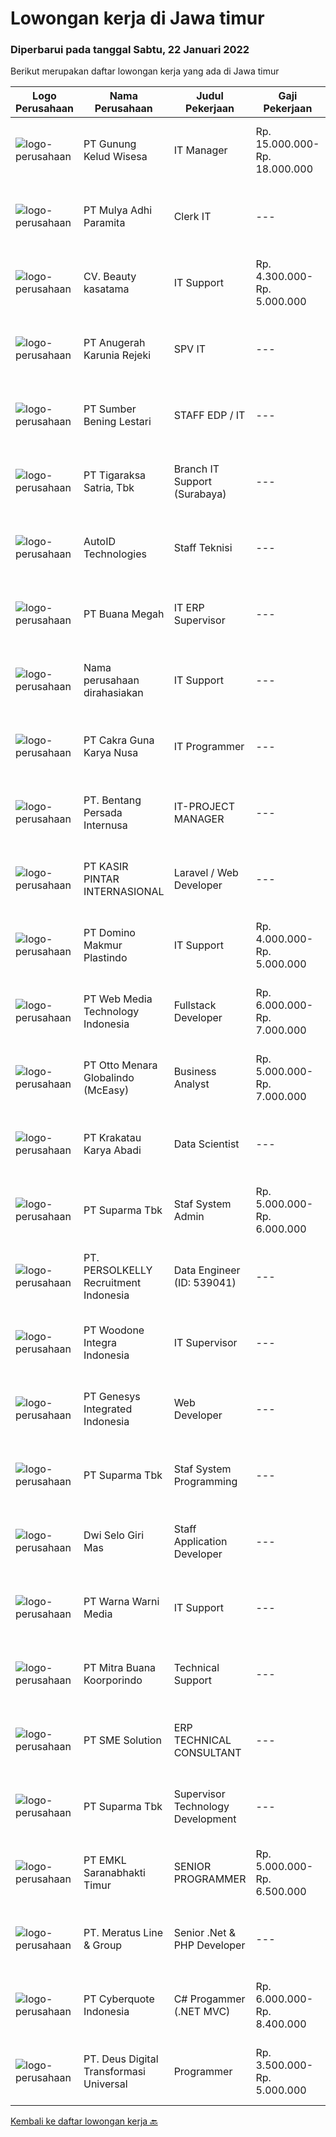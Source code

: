 
  # Lowongan kerja di Jawa timur

  ### Diperbarui pada tanggal Sabtu, 22 Januari 2022

  Berikut merupakan daftar lowongan kerja yang ada di Jawa timur

  |Logo Perusahaan | Nama Perusahaan | Judul Pekerjaan | Gaji Pekerjaan | Lokasi | Deskripsi | Tanggal diunggah | Pranala |
  | -------------- | --------------- | --------------- | --------- | --------- | -------------- | ------- | ----------- |
  |![logo-perusahaan](https://us.123rf.com/450wm/pavelstasevich/pavelstasevich1811/pavelstasevich181101027/112815900-stock-vector-no-image-available-icon-flat-vector.jpg?ver=6)|PT Gunung Kelud Wisesa|IT Manager|Rp. 15.000.000-Rp. 18.000.000|Surabaya|Keterangan Umum:Bersedia untuk ditempatkan di Surabaya, Jawa Timur, Kandidat diutamakan berdomisli Jawa Timur/ sekitarnya.Kualifikasi: Minimal...|Kamis, 20 Januari 2022|https://www.jobstreet.co.id/id/job/it-manager-3763629?token=0~70733b7a-70e4-46ed-b4ac-b95b1bf5d9fe&sectionRank=1&jobId=jobstreet-id-job-3763629|
|![logo-perusahaan](https://image-service-cdn.seek.com.au/0c5fcbbb9f3fe4ccb068c6a54cc922628b39d19a/ee4dce1061f3f616224767ad58cb2fc751b8d2dc)|PT Mulya Adhi Paramita|Clerk IT|---|Surabaya|Pendidikan minimal Sarjana S-1 Informatika dengan nilai IPK minimal 3,00. Berbahasa Indonesia dengan baik dan benar, mampu berbahasa Inggris dan/atau...|Jumat, 21 Januari 2022|https://www.jobstreet.co.id/id/job/clerk-it-3765556?token=0~70733b7a-70e4-46ed-b4ac-b95b1bf5d9fe&sectionRank=2&jobId=jobstreet-id-job-3765556|
|![logo-perusahaan](https://image-service-cdn.seek.com.au/7d1b47ae9aaef0f73e0289c403b88624bd8dfcdf/ee4dce1061f3f616224767ad58cb2fc751b8d2dc)|CV. Beauty kasatama|IT Support|Rp. 4.300.000-Rp. 5.000.000|Jawa Timur|Tugas dan Tanggung JawabBertanggung jawab dan melakukan segala kegiatan terkait IT di perusahaan (hardware, software, networking, webmail, server, dan...|Jumat, 21 Januari 2022|https://www.jobstreet.co.id/id/job/it-support-3765082?token=0~70733b7a-70e4-46ed-b4ac-b95b1bf5d9fe&sectionRank=3&jobId=jobstreet-id-job-3765082|
|![logo-perusahaan](https://image-service-cdn.seek.com.au/361210e7a90a2b2277c45050c50b3a5facf199bc/ee4dce1061f3f616224767ad58cb2fc751b8d2dc)|PT Anugerah Karunia Rejeki|SPV IT|---|Surabaya|Kualifikasi: Pendidikan minimal S1 Pengalaman 5 tahun di bidang yang sama Paham struktur dan analisa sistem Lulusan teknik informatika Bersedia...|Jumat, 21 Januari 2022|https://www.jobstreet.co.id/id/job/spv-it-3765339?token=0~70733b7a-70e4-46ed-b4ac-b95b1bf5d9fe&sectionRank=4&jobId=jobstreet-id-job-3765339|
|![logo-perusahaan](https://image-service-cdn.seek.com.au/216aabc7608276c454cf6b15feb7fe13429f6e8c/ee4dce1061f3f616224767ad58cb2fc751b8d2dc)|PT Sumber Bening Lestari|STAFF EDP / IT|---|Surabaya|Memastikan seluruh perlengkapan IT seperti komputer dan peralatan lain yang berkaitan dalam kondisi baik dan dapat digunakan sebagaimana mestinya...|Jumat, 21 Januari 2022|https://www.jobstreet.co.id/id/job/staff-edp-it-3759545?token=0~70733b7a-70e4-46ed-b4ac-b95b1bf5d9fe&sectionRank=5&jobId=jobstreet-id-job-3759545|
|![logo-perusahaan](https://image-service-cdn.seek.com.au/4a83e31f59a96a5d20b7396be5f103beb6c2f4da/ee4dce1061f3f616224767ad58cb2fc751b8d2dc)|PT Tigaraksa Satria, Tbk|Branch IT Support (Surabaya)|---|Surabaya|Kualifikasi: Minimal S1 jurusan Teknik Informatika Usia Maksimal 30 tahun Pengalaman minimal 1 tahun di Technical Support Penempatan di surabaya Job...|Jumat, 21 Januari 2022|https://www.jobstreet.co.id/id/job/branch-it-support-surabaya-3764752?token=0~70733b7a-70e4-46ed-b4ac-b95b1bf5d9fe&sectionRank=6&jobId=jobstreet-id-job-3764752|
|![logo-perusahaan](https://image-service-cdn.seek.com.au/d93570a45c2c5f1b9a1f59d2916dc111a738ee9c/ee4dce1061f3f616224767ad58cb2fc751b8d2dc)|AutoID Technologies|Staff Teknisi|---|Surabaya|Anda seorang tenaga teknis yang memiliki kemampuan dalam menangani perbaikan barang elektronik dan menguasai teknik jaringan, serta telah memiliki...|Jumat, 21 Januari 2022|https://www.jobstreet.co.id/id/job/staff-teknisi-3764390?token=0~70733b7a-70e4-46ed-b4ac-b95b1bf5d9fe&sectionRank=7&jobId=jobstreet-id-job-3764390|
|![logo-perusahaan](https://image-service-cdn.seek.com.au/f5b7b9757395961d781b9a9c80f1b5d06f063b87/ee4dce1061f3f616224767ad58cb2fc751b8d2dc)|PT Buana Megah|IT ERP Supervisor|---|Pasuruan|Job Description: Mengkoordinir tim rancang bangun ERP Membuat Prototype ERP Mengedukasi all user tentang ERP Menangani insiden dalam pengoperasian...|Sabtu, 22 Januari 2022|https://www.jobstreet.co.id/id/job/it-erp-supervisor-3765841?token=0~70733b7a-70e4-46ed-b4ac-b95b1bf5d9fe&sectionRank=8&jobId=jobstreet-id-job-3765841|
|![logo-perusahaan](https://us.123rf.com/450wm/pavelstasevich/pavelstasevich1811/pavelstasevich181101027/112815900-stock-vector-no-image-available-icon-flat-vector.jpg?ver=6)|Nama perusahaan dirahasiakan|IT Support|---|Surabaya|REQUIREMENTS : Age less thank 28 years old At least Diploma and/or Bachelor Degree of Information Technology Having same field experience at least 3...|Rabu, 19 Januari 2022|https://www.jobstreet.co.id/id/job/it-support-3762429?token=0~70733b7a-70e4-46ed-b4ac-b95b1bf5d9fe&sectionRank=9&jobId=jobstreet-id-job-3762429|
|![logo-perusahaan](https://us.123rf.com/450wm/pavelstasevich/pavelstasevich1811/pavelstasevich181101027/112815900-stock-vector-no-image-available-icon-flat-vector.jpg?ver=6)|PT Cakra Guna Karya Nusa|IT Programmer|---|Malang|Kualifikasi : Pendidikan Minimal D3 Jurusan IT (Teknik Informatika) Pengalaman di bidang IT Minimal 3 tahun Pekerja keras, pro-aktif, struktural &amp;...|Kamis, 20 Januari 2022|https://www.jobstreet.co.id/id/job/it-programmer-3763744?token=0~70733b7a-70e4-46ed-b4ac-b95b1bf5d9fe&sectionRank=10&jobId=jobstreet-id-job-3763744|
|![logo-perusahaan](https://image-service-cdn.seek.com.au/83792248ebf655be648e4e566dde33a97694cf56/ee4dce1061f3f616224767ad58cb2fc751b8d2dc)|PT. Bentang Persada Internusa|IT-PROJECT MANAGER|---|Surabaya|DESKRIPSI PEKERJAAN Merencanakan dan mengelola pelaksanan strategi dan kebijakan dalam lingkup IT agar sesuai dengan kebijakan perusahaan. Menyusun...|Rabu, 19 Januari 2022|https://www.jobstreet.co.id/id/job/it-project-manager-3761963?token=0~70733b7a-70e4-46ed-b4ac-b95b1bf5d9fe&sectionRank=11&jobId=jobstreet-id-job-3761963|
|![logo-perusahaan](https://image-service-cdn.seek.com.au/0361bae937596b43e3f2a473257008c2d4f70004/ee4dce1061f3f616224767ad58cb2fc751b8d2dc)|PT KASIR PINTAR INTERNASIONAL|Laravel / Web Developer|---|Surabaya|Sebagai Software Engineer, peran utama anda adalah merancang dan mengembangkan API serta sistem backend yang mampu bertahan dalam jangka waktu yang...|Jumat, 21 Januari 2022|https://www.jobstreet.co.id/id/job/laravel-web-developer-3744618?token=0~70733b7a-70e4-46ed-b4ac-b95b1bf5d9fe&sectionRank=12&jobId=jobstreet-id-job-3744618|
|![logo-perusahaan](https://image-service-cdn.seek.com.au/617abe6809bb81f60e64860937244816cd206a7a/ee4dce1061f3f616224767ad58cb2fc751b8d2dc)|PT Domino Makmur Plastindo|IT Support|Rp. 4.000.000-Rp. 5.000.000|Jawa Timur|Deskripsi pekerjaan: Monitoring dan maintenance jaringan internal dan network. Monitoring backup data. Monitoring dan maintenance Internal server,...|Selasa, 18 Januari 2022|https://www.jobstreet.co.id/id/job/it-support-3760122?token=0~70733b7a-70e4-46ed-b4ac-b95b1bf5d9fe&sectionRank=13&jobId=jobstreet-id-job-3760122|
|![logo-perusahaan](https://image-service-cdn.seek.com.au/fe6569d61098f35222743f282f496686f78aefd7/ee4dce1061f3f616224767ad58cb2fc751b8d2dc)|PT Web Media Technology Indonesia|Fullstack Developer|Rp. 6.000.000-Rp. 7.000.000|Bali|We are Niagahoster, a tech company based in Yogyakarta that provides web-hosting services. To make Niagahoster web and products are packed with...|Kamis, 20 Januari 2022|https://www.jobstreet.co.id/id/job/fullstack-developer-3750672?token=0~70733b7a-70e4-46ed-b4ac-b95b1bf5d9fe&sectionRank=14&jobId=jobstreet-id-job-3750672|
|![logo-perusahaan](https://image-service-cdn.seek.com.au/f315f0c605a36ea3a033e6abb5c67515d4b00ff5/ee4dce1061f3f616224767ad58cb2fc751b8d2dc)|PT Otto Menara Globalindo (McEasy)|Business Analyst|Rp. 5.000.000-Rp. 7.000.000|Surabaya|McEasy adalah perusahaan teknologi penyedia solusi digital berbasis Cloud SaaS (Software-as-a-Service) dan Telematic Solutions (GPS and sensors)...|Kamis, 20 Januari 2022|https://www.jobstreet.co.id/id/job/business-analyst-3764033?token=0~70733b7a-70e4-46ed-b4ac-b95b1bf5d9fe&sectionRank=15&jobId=jobstreet-id-job-3764033|
|![logo-perusahaan](https://image-service-cdn.seek.com.au/0f7dc57e1ffcc42efda4e322d5dda4397791f564/ee4dce1061f3f616224767ad58cb2fc751b8d2dc)|PT Krakatau Karya Abadi|Data Scientist|---|Surabaya|Job Description: Iteratively selecting features, building and optimizing classifiers using machine learning techniques Processing, cleansing, and...|Jumat, 21 Januari 2022|https://www.jobstreet.co.id/id/job/data-scientist-3752088?token=0~70733b7a-70e4-46ed-b4ac-b95b1bf5d9fe&sectionRank=16&jobId=jobstreet-id-job-3752088|
|![logo-perusahaan](https://image-service-cdn.seek.com.au/82b75efcba87cd726beaad8112ac3955c5c4af13/ee4dce1061f3f616224767ad58cb2fc751b8d2dc)|PT Suparma Tbk|Staf System Admin|Rp. 5.000.000-Rp. 6.000.000|Jawa Timur|Melaksanakan instalasi, konfigurasi, peningkatan dan memonitor software maupun hardware server, serta seluruh perangkat jaringan dan infrastructure...|Rabu, 19 Januari 2022|https://www.jobstreet.co.id/id/job/staf-system-admin-3762227?token=0~70733b7a-70e4-46ed-b4ac-b95b1bf5d9fe&sectionRank=17&jobId=jobstreet-id-job-3762227|
|![logo-perusahaan](https://image-service-cdn.seek.com.au/a778cc2d537d275f0abc3d64068f14c4c640057e/ee4dce1061f3f616224767ad58cb2fc751b8d2dc)|PT. PERSOLKELLY Recruitment Indonesia|Data Engineer (ID: 539041)|---|Jakarta Raya|PERSOLKELLY Indonesia is currently assisting one of our clients; working in Information Technology Services companies and looking for several...|Jumat, 21 Januari 2022|https://www.jobstreet.co.id/id/job/data-engineer-id%3A-539041-3764885?token=0~70733b7a-70e4-46ed-b4ac-b95b1bf5d9fe&sectionRank=18&jobId=jobstreet-id-job-3764885|
|![logo-perusahaan](https://image-service-cdn.seek.com.au/71c3467d774d6e6b49598bc17224040e40898724/ee4dce1061f3f616224767ad58cb2fc751b8d2dc)|PT Woodone Integra Indonesia|IT Supervisor|---|Sidoarjo|Kualifikasi: Maksimal Usia 35 Tahun Pendidikan Minimal S1 dibidang IT Berpengalaman di posisi yang sama minimal 3 Tahun Menguasai Program PHP,...|Selasa, 18 Januari 2022|https://www.jobstreet.co.id/id/job/it-supervisor-3760307?token=0~70733b7a-70e4-46ed-b4ac-b95b1bf5d9fe&sectionRank=19&jobId=jobstreet-id-job-3760307|
|![logo-perusahaan](https://image-service-cdn.seek.com.au/31b1523df6115d42e482e2f14e8bcd6489389a57/ee4dce1061f3f616224767ad58cb2fc751b8d2dc)|PT Genesys Integrated Indonesia|Web Developer|---|Surabaya|Job Description This position is suitable for someone that love being a web developer and looking for exciting challenge. The successful candidate...|Jumat, 21 Januari 2022|https://www.jobstreet.co.id/id/job/web-developer-3753292?token=0~70733b7a-70e4-46ed-b4ac-b95b1bf5d9fe&sectionRank=20&jobId=jobstreet-id-job-3753292|
|![logo-perusahaan](https://image-service-cdn.seek.com.au/82b75efcba87cd726beaad8112ac3955c5c4af13/ee4dce1061f3f616224767ad58cb2fc751b8d2dc)|PT Suparma Tbk|Staf System Programming|---|Jawa Timur|Menjalankan prosedur instalasi, perubahan, dan pembaharuan source code system dan aplikasi program yang dimilliki perusahaan. Melakukan penelitian...|Rabu, 19 Januari 2022|https://www.jobstreet.co.id/id/job/staf-system-programming-3762184?token=0~70733b7a-70e4-46ed-b4ac-b95b1bf5d9fe&sectionRank=21&jobId=jobstreet-id-job-3762184|
|![logo-perusahaan](https://image-service-cdn.seek.com.au/564e5df198336f172aae59168002eb7ddabe3d0c/ee4dce1061f3f616224767ad58cb2fc751b8d2dc)|Dwi Selo Giri Mas|Staff Application Developer|---|Surabaya|Membuat dan mengembangkan website Untuk backend menggunakan laravel Untuk frontend menggunakan flutter Maintenance program yang sudah...|Kamis, 20 Januari 2022|https://www.jobstreet.co.id/id/job/staff-application-developer-3742540?token=0~70733b7a-70e4-46ed-b4ac-b95b1bf5d9fe&sectionRank=22&jobId=jobstreet-id-job-3742540|
|![logo-perusahaan](https://image-service-cdn.seek.com.au/8a8aab9f7ef38dece8f0c386a0ab89b374c831c5/ee4dce1061f3f616224767ad58cb2fc751b8d2dc)|PT Warna Warni Media|IT Support|---|Surabaya|Usia Maksimal 35 Tahun Pendidikan minimal D3 Informatika/ Teknik Komputer Pengalaman minimal 1 Tahun dibidang yang sama Memahami konsep Networking /...|Selasa, 18 Januari 2022|https://www.jobstreet.co.id/id/job/it-support-3759463?token=0~70733b7a-70e4-46ed-b4ac-b95b1bf5d9fe&sectionRank=23&jobId=jobstreet-id-job-3759463|
|![logo-perusahaan](https://image-service-cdn.seek.com.au/f239709d655cb2106929c841dd2b71edd206015d/ee4dce1061f3f616224767ad58cb2fc751b8d2dc)|PT Mitra Buana Koorporindo|Technical Support|---|Batam|Maksimal 35 tahun Pendidikan Minimal SMK / D3 / S1 Teknik Informatika/ Jaringan / Elektro Memiliki pengetahuan tentang Hardware &amp; Software system,...|Senin, 17 Januari 2022|https://www.jobstreet.co.id/id/job/technical-support-3758182?token=0~70733b7a-70e4-46ed-b4ac-b95b1bf5d9fe&sectionRank=24&jobId=jobstreet-id-job-3758182|
|![logo-perusahaan](https://image-service-cdn.seek.com.au/f0cc6ba1828627c44076452213cbe473e760a860/ee4dce1061f3f616224767ad58cb2fc751b8d2dc)|PT SME Solution|ERP TECHNICAL CONSULTANT|---|Surabaya|REQUIREMENT : Will be based in Semarang (SMG), or Surabaya (SBY) Bachelor Degree (S1) from reputable university majoring in: Informatics Engineering /...|Rabu, 19 Januari 2022|https://www.jobstreet.co.id/id/job/erp-technical-consultant-3741278?token=0~70733b7a-70e4-46ed-b4ac-b95b1bf5d9fe&sectionRank=25&jobId=jobstreet-id-job-3741278|
|![logo-perusahaan](https://image-service-cdn.seek.com.au/82b75efcba87cd726beaad8112ac3955c5c4af13/ee4dce1061f3f616224767ad58cb2fc751b8d2dc)|PT Suparma Tbk|Supervisor Technology Development|---|Jawa Timur|Merencanakan &amp; mengkoordinasi perawatan dan pembaharuan infrastructure baik secara operasional maupun server perusahaan dalam rangka kebutuhan...|Rabu, 19 Januari 2022|https://www.jobstreet.co.id/id/job/supervisor-technology-development-3762497?token=0~70733b7a-70e4-46ed-b4ac-b95b1bf5d9fe&sectionRank=26&jobId=jobstreet-id-job-3762497|
|![logo-perusahaan](https://image-service-cdn.seek.com.au/43437ed525a37a65f58b90709a748ad3ebdb1f96/ee4dce1061f3f616224767ad58cb2fc751b8d2dc)|PT EMKL Saranabhakti Timur|SENIOR PROGRAMMER|Rp. 5.000.000-Rp. 6.500.000|Surabaya|Job Description : Bertanggung jawab untuk memimpin proses development program baik untuk internal perusahaan maupun external perusahaan. Memonitoring...|Kamis, 20 Januari 2022|https://www.jobstreet.co.id/id/job/senior-programmer-3743087?token=0~70733b7a-70e4-46ed-b4ac-b95b1bf5d9fe&sectionRank=27&jobId=jobstreet-id-job-3743087|
|![logo-perusahaan](https://image-service-cdn.seek.com.au/ec6e9d7b3b53181e7239d9cf1fdaf38f107d0b49/ee4dce1061f3f616224767ad58cb2fc751b8d2dc)|PT. Meratus Line & Group|Senior .Net & PHP Developer|---|Surabaya|PLACEMENT WILL BE IN SURABAYA or JAKARTAJob Purpose:To develop and maintain high quality applications in collaboration with both internal and external...|Jumat, 21 Januari 2022|https://www.jobstreet.co.id/id/job/senior-net-php-developer-3744839?token=0~70733b7a-70e4-46ed-b4ac-b95b1bf5d9fe&sectionRank=28&jobId=jobstreet-id-job-3744839|
|![logo-perusahaan](https://image-service-cdn.seek.com.au/1d77956725898595a8f1d53dcedfb7b7862dfb57/ee4dce1061f3f616224767ad58cb2fc751b8d2dc)|PT Cyberquote Indonesia|C# Progammer (.NET MVC)|Rp. 6.000.000-Rp. 8.400.000|Surabaya|Requirements: Masters/Bachelor Degree/Diploma Qualification in Computer Science or relateddiscipline. Preferably 3-...|Jumat, 21 Januari 2022|https://www.jobstreet.co.id/id/job/c-progammer-net-mvc-3752581?token=0~70733b7a-70e4-46ed-b4ac-b95b1bf5d9fe&sectionRank=29&jobId=jobstreet-id-job-3752581|
|![logo-perusahaan](https://image-service-cdn.seek.com.au/c60cb56da4de0b2544c610453afe038ea67dc899/ee4dce1061f3f616224767ad58cb2fc751b8d2dc)|PT. Deus Digital Transformasi Universal|Programmer|Rp. 3.500.000-Rp. 5.000.000|Jawa Timur|PT Deus Digital Transformasi Universal, sebuah Perusahaan Digital Marketing Agency di Surabaya Barat membuka lowongan untuk Programmer dengan...|Rabu, 19 Januari 2022|https://www.jobstreet.co.id/id/job/programmer-3761886?token=0~70733b7a-70e4-46ed-b4ac-b95b1bf5d9fe&sectionRank=30&jobId=jobstreet-id-job-3761886|


  [Kembali ke daftar lowongan kerja 🔙](../README.md#daftar-lowongan-kerja)
  